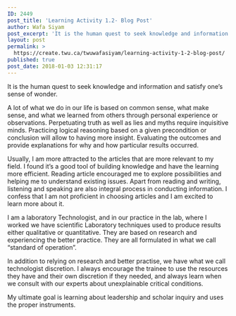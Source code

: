 ```yaml
---
ID: 2449
post_title: 'Learning Activity 1.2- Blog Post'
author: Wafa Siyam
post_excerpt: 'It is the human quest to seek knowledge and information and satisfy one&rsquo;s sense of wonder. A lot of what we do in our life is based on common sense, what make sense, and what we learned from others through personal experience or observations. Perpetuating truth as well as lies and myths require inquisitive minds. &hellip; <p><a href="https://create.twu.ca/twuwafasiyam/learning-activity-1-2-blog-post/">Continue reading<span> "Learning Activity 1.2- Blog Post"</span></a></p>'
layout: post
permalink: >
  https://create.twu.ca/twuwafasiyam/learning-activity-1-2-blog-post/
published: true
post_date: 2018-01-03 12:31:17
---
```

It is the human quest to seek knowledge and information and satisfy one’s sense of wonder.

A lot of what we do in our life is based on common sense, what make sense, and what we learned from others through personal experience or observations. Perpetuating truth as well as lies and myths require inquisitive minds. Practicing logical reasoning based on a given precondition or conclusion will allow to having more insight. Evaluating the outcomes and provide explanations for why and how particular results occurred.

Usually, I am more attracted to the articles that are more relevant to my field. I found it’s a good tool of building knowledge and have the learning more efficient. Reading article encouraged me to explore possibilities and helping me to understand existing issues. Apart from reading and writing, listening and speaking are also integral process in conducting information. I confess that I am not proficient in choosing articles and I am excited to learn more about it.

I am a laboratory Technologist, and in our practice in the lab, where I worked we have scientific Laboratory techniques used to produce results either qualitative or quantitative. They are based on research and experiencing the better practice. They are all formulated in what we call “standard of operation”.

In addition to relying on research and better practise, we have what we call technologist discretion. I always encourage the trainee to use the resources they have and their own discretion if they needed, and always learn when we consult with our experts about unexplainable critical conditions.

My ultimate goal is learning about leadership and scholar inquiry and uses the proper instruments.